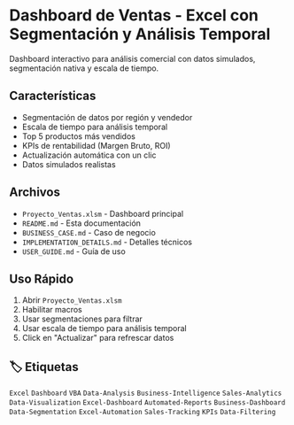 # Dashboard de Ventas - Excel con Segmentación y Análisis Temporal

Dashboard interactivo para análisis comercial con datos simulados, segmentación nativa y escala de tiempo.

## Características
- Segmentación de datos por región y vendedor
- Escala de tiempo para análisis temporal
- Top 5 productos más vendidos
- KPIs de rentabilidad (Margen Bruto, ROI)
- Actualización automática con un clic
- Datos simulados realistas

## Archivos
- `Proyecto_Ventas.xlsm` - Dashboard principal
- `README.md` - Esta documentación
- `BUSINESS_CASE.md` - Caso de negocio
- `IMPLEMENTATION_DETAILS.md` - Detalles técnicos
- `USER_GUIDE.md` - Guía de uso

## Uso Rápido
1. Abrir `Proyecto_Ventas.xlsm`
2. Habilitar macros
3. Usar segmentaciones para filtrar
4. Usar escala de tiempo para análisis temporal
5. Click en "Actualizar" para refrescar datos

## 🏷️ Etiquetas

`Excel` `Dashboard` `VBA` `Data-Analysis` `Business-Intelligence` `Sales-Analytics` 
`Data-Visualization` `Excel-Dashboard` `Automated-Reports` `Business-Dashboard`
`Data-Segmentation` `Excel-Automation` `Sales-Tracking` `KPIs` `Data-Filtering`
